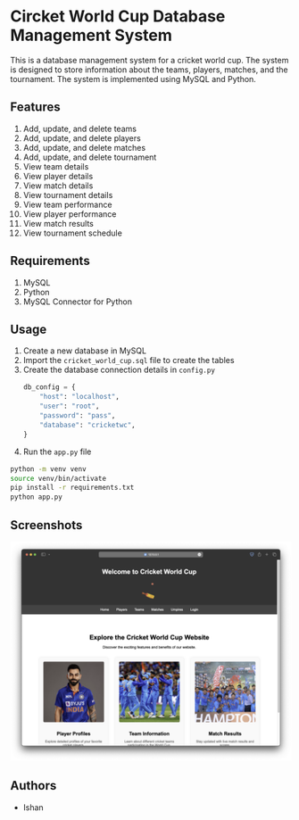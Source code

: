 # Circket World Cup Database Management System

This is a database management system for a cricket world cup. The system is designed to store information about the teams, players, matches, and the tournament. The system is implemented using MySQL and Python.

## Features

1. Add, update, and delete teams
2. Add, update, and delete players
3. Add, update, and delete matches
4. Add, update, and delete tournament
5. View team details
6. View player details
7. View match details
8. View tournament details
9. View team performance
10. View player performance
11. View match results
12. View tournament schedule

## Requirements

1. MySQL
2. Python
3. MySQL Connector for Python

## Usage

1. Create a new database in MySQL
2. Import the `cricket_world_cup.sql` file to create the tables
3. Create the database connection details in `config.py`
    ```python
    db_config = {
        "host": "localhost",
        "user": "root",
        "password": "pass",
        "database": "cricketwc",
    }
    ```
4. Run the `app.py` file

```bash
python -m venv venv
source venv/bin/activate
pip install -r requirements.txt
python app.py
```

## Screenshots

![Home](screenshots/home.png)

## Authors

- Ishan
